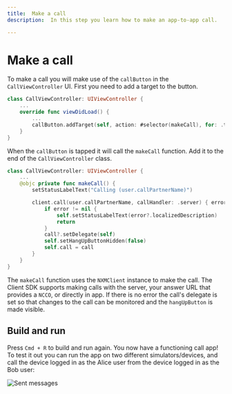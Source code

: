 ```yaml
---
title:  Make a call
description:  In this step you learn how to make an app-to-app call.

---
```


Make a call
===========

To make a call you will make use of the `callButton` in the `CallViewController` UI. First you need to add a target to the button.

```swift
class CallViewController: UIViewController {
    ...
    override func viewDidLoad() {
        ...
        callButton.addTarget(self, action: #selector(makeCall), for: .touchUpInside)
    }
}
```

When the `callButton` is tapped it will call the `makeCall` function. Add it to the end of the `CallViewController` class.

```swift
class CallViewController: UIViewController {
    ...
    @objc private func makeCall() {
        setStatusLabelText("Calling (user.callPartnerName)")

        client.call(user.callPartnerName, callHandler: .server) { error, call in
            if error != nil {
                self.setStatusLabelText(error?.localizedDescription)
                return
            }
            call?.setDelegate(self)
            self.setHangUpButtonHidden(false)
            self.call = call
        }
    }
}
```

The `makeCall` function uses the `NXMClient` instance to make the call. The Client SDK supports making calls with the server, your answer URL that provides a `NCCO`, or directly in app. If there is no error the call's delegate is set so that changes to the call can be monitored and the `hangUpButton` is made visible.

Build and run
-------------

Press `Cmd + R` to build and run again. You now have a functioning call app\! To test it out you can run the app on two different simulators/devices, and call the device logged in as the Alice user from the device logged in as the Bob user:

![Sent messages](/images/client-sdk/ios-in-app-voice/active-call.png)

